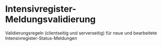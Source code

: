# Intensivregister-Meldungsvalidierung
Validierungsregeln (clientseitig und serverseitig) für neue und bearbeitete Intensivregister-Status-Meldungen

